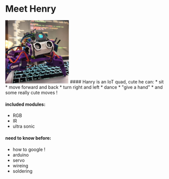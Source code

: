 # Meet Henry
<img src="https://github.com/SkyWallkeRed/Henry_IoT_Spider_Quad/blob/master/Screen%20Shot%202020-08-24%20at%2011.15.32.png" width="200">
#### Hanry is an IoT quad, cute he can:
* sit 
* move forward and back
* turn right and left
* dance
* "give a hand"
* and some really cute moves ! 

#### included modules:
* RGB
* IR
* ultra sonic

#### need to know before:
* how to google !
* arduino 
* servo
* wireing
* soldering
